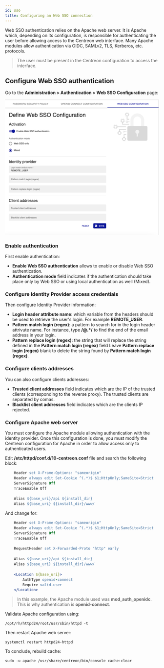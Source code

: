 ```yaml
---
id: sso
title: Configuring an Web SSO connection
---
```


Web SSO authentication relies on the Apache web server. It is Apache which, depending on its configuration, is
responsible for authenticating the user before allowing access to the Centreon web interface.
Many Apache modules allow authentication via OIDC, SAMLv2, TLS, Kerberos, etc. protocols.

> The user must be present in the Centreon configuration to access the interface.

## Configure Web SSO authentication

Go to the **Administration > Authentication > Web SSO Configuration** page:

![image](../assets/administration/web-sso-configuration.png)

### Enable authentication

First enable authentication:
- **Enable Web SSO authentication** allows to enable or disable Web SSO authentication.
- **Authentication mode** field indicates if the authentication should take place only by Web SSO or using local
  authentication as well (Mixed).

### Configure Identity Provider access credentials

Then configure Identity Provider information:
- **Login header attribute name**: which variable from the headers should be used to retrieve the user's login.
  For example **REMOTE_USER**.
- **Pattern match login (regex)**: a pattern to search for in the login header attrivute name.
  For instance, type **/@.\*/** to find the end of the email address in your login.
- **Pattern replace login (regex)**: the string that will replace the string defined in the **Pattern match login (regex)** field
  Leave **Pattern replace login (regex)** blank to delete the string found by **Pattern match login (regex)**.

### Configure clients addresses

You can also configure clients addresses:
- **Trusted client addresses** field indicates which are the IP of the trusted clients (corresponding to the
  reverse proxy). The trusted clients are separated by comas.
- **Blacklist client addresses** field indicates which are the clients IP rejected.

### Configure Apache web server

You must configure the Apache module allowing authentication with the identity provider.
Once this configuration is done, you must modify the Centreon configuration for Apache in order to allow access only
to authenticated users.

Edit **/etc/httpd/conf.d/10-centreon.conf** file and search the following block:
```apache
    Header set X-Frame-Options: "sameorigin"
    Header always edit Set-Cookie ^(.*)$ $1;HttpOnly;SameSite=Strict
    ServerSignature Off
    TraceEnable Off

    Alias ${base_uri}/api ${install_dir}
    Alias ${base_uri} ${install_dir}/www/
```

And change for:
```apache
    Header set X-Frame-Options: "sameorigin"
    Header always edit Set-Cookie ^(.*)$ $1;HttpOnly;SameSite=Strict
    ServerSignature Off
    TraceEnable Off

    RequestHeader set X-Forwarded-Proto "http" early

    Alias ${base_uri}/api ${install_dir}
    Alias ${base_uri} ${install_dir}/www/

    <Location ${base_uri}>
        AuthType openid-connect
        Require valid-user
    </Location>
```

> In this example, the Apache module used was **mod_auth_openidc**. This is why authentication is **openid-connect**.

Validate Apache configuration using:
```shell
/opt/rh/httpd24/root/usr/sbin/httpd -t
```

Then restart Apache web server:
```shell
systemctl restart httpd24-httpd
```

To conclude, rebuild cache:
```shell
sudo -u apache /usr/share/centreon/bin/console cache:clear
```
